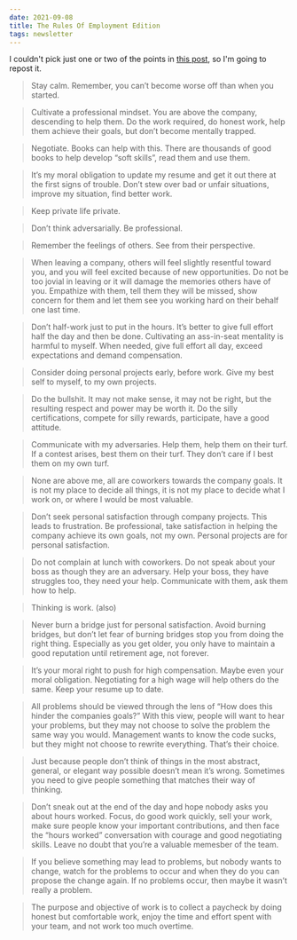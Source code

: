 ```yaml
---
date: 2021-09-08
title: The Rules Of Employment Edition
tags: newsletter
---
```



I couldn't pick just one or two of the points in [this post](https://devjac.dev/posts/2021-05-29-my-personal-creed-of-employment.html), so I'm going to repost it.

> Stay calm. Remember, you can’t become worse off than when you started.

> Cultivate a professional mindset. You are above the company, descending to help them. Do the work required, do honest work, help them achieve their goals, but don’t become mentally trapped.

> Negotiate. Books can help with this. There are thousands of good books to help develop “soft skills”, read them and use them.

> It’s my moral obligation to update my resume and get it out there at the first signs of trouble. Don’t stew over bad or unfair situations, improve my situation, find better work.

> Keep private life private.

> Don’t think adversarially. Be professional.

> Remember the feelings of others. See from their perspective.

> When leaving a company, others will feel slightly resentful toward you, and you will feel excited because of new opportunities. Do not be too jovial in leaving or it will damage the memories others have of you. Empathize with them, tell them they will be missed, show concern for them and let them see you working hard on their behalf one last time.

> Don’t half-work just to put in the hours. It’s better to give full effort half the day and then be done. Cultivating an ass-in-seat mentality is harmful to myself. When needed, give full effort all day, exceed expectations and demand compensation.

> Consider doing personal projects early, before work. Give my best self to myself, to my own projects.

> Do the bullshit. It may not make sense, it may not be right, but the resulting respect and power may be worth it. Do the silly certifications, compete for silly rewards, participate, have a good attitude.

> Communicate with my adversaries. Help them, help them on their turf. If a contest arises, best them on their turf. They don’t care if I best them on my own turf.

> None are above me, all are coworkers towards the company goals. It is not my place to decide all things, it is not my place to decide what I work on, or where I would be most valuable.

> Don’t seek personal satisfaction through company projects. This leads to frustration. Be professional, take satisfaction in helping the company achieve its own goals, not my own. Personal projects are for personal satisfaction.

> Do not complain at lunch with coworkers. Do not speak about your boss as though they are an adversary. Help your boss, they have struggles too, they need your help. Communicate with them, ask them how to help.

> Thinking is work. (also)

> Never burn a bridge just for personal satisfaction. Avoid burning bridges, but don’t let fear of burning bridges stop you from doing the right thing. Especially as you get older, you only have to maintain a good reputation until retirement age, not forever.

> It’s your moral right to push for high compensation. Maybe even your moral obligation. Negotiating for a high wage will help others do the same. Keep your resume up to date.

> All problems should be viewed through the lens of “How does this hinder the companies goals?” With this view, people will want to hear your problems, but they may not choose to solve the problem the same way you would. Management wants to know the code sucks, but they might not choose to rewrite everything. That’s their choice.

> Just because people don’t think of things in the most abstract, general, or elegant way possible doesn’t mean it’s wrong. Sometimes you need to give people something that matches their way of thinking.

> Don’t sneak out at the end of the day and hope nobody asks you about hours worked. Focus, do good work quickly, sell your work, make sure people know your important contributions, and then face the “hours worked” conversation with courage and good negotiating skills. Leave no doubt that you’re a valuable memesber of the team.

> If you believe something may lead to problems, but nobody wants to change, watch for the problems to occur and when they do you can propose the change again. If no problems occur, then maybe it wasn’t really a problem.

> The purpose and objective of work is to collect a paycheck by doing honest but comfortable work, enjoy the time and effort spent with your team, and not work too much overtime.